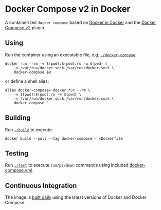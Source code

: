 # Docker Compose v2 in Docker

A containerized `docker compose` based on [Docker in Docker][1] and the [Docker Compose v2][2] plugin.

## Using

Run the container using an executable file, e.g. [`./docker-compose`](docker-compose):

    docker run --rm -v $(pwd):$(pwd):ro -w $(pwd) \
        -v /var/run/docker.sock:/var/run/docker.sock \
        docker-compose $@

or define a shell alias:

    alias docker-compose='docker run --rm \
        -v $(pwd):$(pwd):ro -w $(pwd) \
        -v /var/run/docker.sock:/var/run/docker.sock \
        docker-compose '

## Building

Run [`./build`](build) to execute:

    docker build --pull --tag docker-compose - <Dockerfile

## Testing

Run [`./test`](test) to execute `run/ps/down` commands using included [docker-compose.yml](docker-compose.yml).

## Continuous Integration

The image is [built daily](.github/workflows/ci.yml) using the latest versions of Docker and Docker Compose.

[1]: https://github.com/docker-library/docker
[2]: https://github.com/docker/compose/tree/v2
